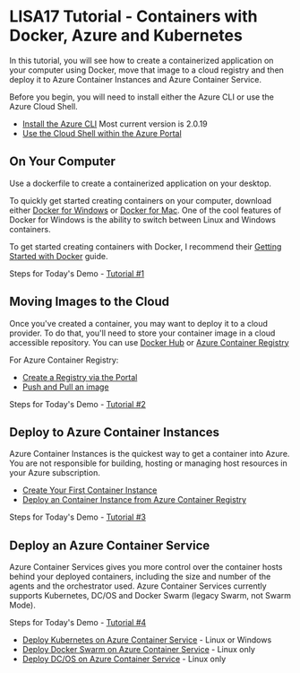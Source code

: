 # LISA17 Tutorial - Containers with Docker, Azure and Kubernetes

In this tutorial, you will see how to create a containerized application on your computer using Docker, move that image to a cloud registry and then deploy it to Azure Container Instances and Azure Container Service.

Before you begin, you will need to install either the Azure CLI or use the Azure Cloud Shell.

* [Install the Azure CLI](https://docs.microsoft.com/en-us/cli/azure/install-azure-cli?view=azure-cli-latest)
Most current version is 2.0.19
* [Use the Cloud Shell within the Azure Portal](https://docs.microsoft.com/en-us/azure/cloud-shell/quickstart)

## On Your Computer

Use a dockerfile to create a containerized application on your desktop.

To quickly get started creating containers on your computer, download either [Docker for Windows](https://www.docker.com/docker-windows) or [Docker for Mac](https://www.docker.com/docker-mac). One of the cool features of Docker for Windows is the ability to switch between Linux and Windows containers. 

To get started creating containers with Docker, I recommend their [Getting Started with Docker](https://docs.docker.com/get-started/) guide.

Steps for Today's Demo - [Tutorial #1](/Tutorials/Tutorial1_Local.md)

## Moving Images to the Cloud

Once you've created a container, you may want to deploy it to a cloud provider. To do that, you'll need to store your container image in a cloud accessible repository.  You can use [Docker Hub](https://hub.docker.com/) or [Azure Container Registry](https://docs.microsoft.com/en-us/azure/container-registry/container-registry-intro)

For Azure Container Registry:

* [Create a Registry via the Portal](https://docs.microsoft.com/en-us/azure/container-registry/container-registry-get-started-portal)
* [Push and Pull an image](https://docs.microsoft.com/en-us/azure/container-registry/container-registry-get-started-docker-cli)

Steps for Today's Demo - [Tutorial #2](/Tutorials/Tutorial2_ACR.md)

## Deploy to Azure Container Instances

Azure Container Instances is the quickest way to get a container into Azure. You are not responsible for building, hosting or managing host resources in your Azure subscription. 

* [Create Your First Container Instance](https://docs.microsoft.com/en-us/azure/container-instances/container-instances-quickstart)
* [Deploy an Container Instance from Azure Container Registry](https://docs.microsoft.com/en-us/azure/container-instances/container-instances-tutorial-deploy-app)

Steps for Today's Demo - [Tutorial #3](/Tutorials/Tutorial3_ACI.md)

## Deploy an Azure Container Service

Azure Container Services gives you more control over the container hosts behind your deployed containers, including the size and number of the agents and the orchestrator used. Azure Container Services currently supports Kubernetes, DC/OS and Docker Swarm (legacy Swarm, not Swarm Mode).

Steps for Today's Demo - [Tutorial #4](/Tutorials/Tutorial4_ACS.md)

* [Deploy Kubernetes on Azure Container Service](https://docs.microsoft.com/en-us/azure/container-service/kubernetes/container-service-kubernetes-walkthrough) - Linux or Windows
* [Deploy Docker Swarm on Azure Container Service](https://docs.microsoft.com/en-us/azure/container-service/dcos-swarm/container-service-swarm-walkthrough) - Linux only
* [Deploy DC/OS on Azure Container Service](https://docs.microsoft.com/en-us/azure/container-service/dcos-swarm/container-service-dcos-quickstart) - Linux only
